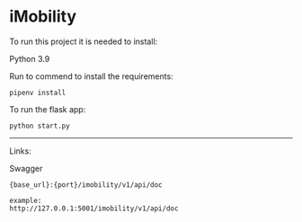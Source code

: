 # iMobility
To run this project it is needed to install:

Python 3.9

Run to commend to install the requirements:

```
pipenv install 
```

To run the flask app:
```
python start.py
```
---------

Links:

Swagger
```
{base_url}:{port}/imobility/v1/api/doc

example:
http://127.0.0.1:5001/imobility/v1/api/doc
```
